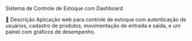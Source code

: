 Sistema de Controle de Estoque com Dashboard


🧩 Descrição
Aplicação web para controle de estoque com autenticação de usuários, cadastro de produtos, movimentação de entrada e saída, e um painel com gráficos de desempenho.
